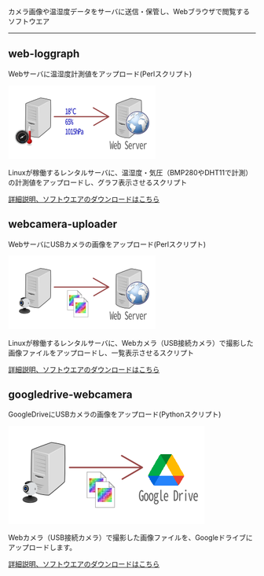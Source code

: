 カメラ画像や温湿度データをサーバに送信・保管し、Webブラウザで閲覧するソフトウエア

---

## web-loggraph
Webサーバに温湿度計測値をアップロード(Perlスクリプト)

![web-loggraphの概念図](web-loggraph/readme_pics/tempgraph-schematic.png)

Linuxが稼働するレンタルサーバに、温湿度・気圧（BMP280やDHT11で計測）の計測値をアップロードし、グラフ表示させるスクリプト

[詳細説明、ソフトウエアのダウンロードはこちら](web-loggraph/)


## webcamera-uploader
WebサーバにUSBカメラの画像をアップロード(Perlスクリプト)

![webcamera-uploaderの概念図](webcamera_uploader/readme_pics/webcamera-uploader-schematic.png)

Linuxが稼働するレンタルサーバに、Webカメラ（USB接続カメラ）で撮影した画像ファイルをアップロードし、一覧表示させるスクリプト

[詳細説明、ソフトウエアのダウンロードはこちら](webcamera_uploader/)


## googledrive-webcamera
GoogleDriveにUSBカメラの画像をアップロード(Pythonスクリプト)

![googledrive-webcameraの概念図](googledrive-webcamera/readme_pics/gdrive-schematic.png)

Webカメラ（USB接続カメラ）で撮影した画像ファイルを、Googleドライブにアップロードします。

[詳細説明、ソフトウエアのダウンロードはこちら](googledrive-webcamera/)